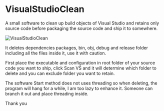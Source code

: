 # VisualStudioClean

A small software to clean up build objects of Visual Studio and retains only source code before packaging the source code and ship it to somewhere.

![VisualStudioClean](https://i.imgur.com/eeFsapJ.png)

It deletes dependencies packages, bin, obj, debug and release folder including all the files inside it, use it with caution.

First place the executable and configuration in root folder of your source code you want to ship, click Scan VS and it will determine which folder to delete and you can exclude folder you want to retain.

The software Start method does not uses threading so when deleting, the program will hang for a while, I am too lazy to enhance it. Someone can branch it out and place threading inside.

Thank you
